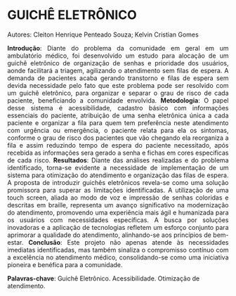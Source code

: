 # GUICHÊ ELETRÔNICO
Autores: Cleiton Henrique Penteado Souza; Kelvin Cristian Gomes

<p align="justify">
<strong>Introdução</strong>: Diante do problema da comunidade em geral em um ambulatório médico, foi desenvolvido um
estudo para alocação de um guichê eletrônico de organização de senhas e prioridade dos usuários,
aonde facilitará a triagem, agilizando o atendimento sem filas de espera. A demanda de pacientes 
acaba gerando transtorno e filas de espera sem devida necessidade pelo fato que este problema pode
ser resolvido com um guichê eletrônico, para organizar e separar o grau
de risco de cada paciente, beneficiando a comunidade envolvida. <strong>Metodologia</strong>: O papel desse sistema é
acessibilidade, cadastro básico com informações essenciais do paciente, atribuição de uma senha
eletrônica única a cada paciente e organizar a fila para quem tem preferência neste atendimento com
urgência ou emergência, o paciente relata para ela os sintomas, conforme o grau de risco dos
pacientes que vão chegando ela reorganiza a fila e assim reduzindo tempo de espera do paciente
necessitado, após recebida as informações sera gerado a senha e fichas em cores especificas de cada
risco. <strong>Resultados</strong>: Diante das análises realizadas e do problema identificado, torna-se evidente a necessidade de
implementação de um sistema para otimização do atendimento e organização das filas de
espera. A proposta de introduzir guichês eletrônicos revela-se como uma
solução promissora para superar as limitações identificadas. A utilização de uma touch screen, aliada ao
modo de voz e impressão de senhas coloridas e descritas em braille, representa um avanço significativo na modernização do
atendimento, promovendo uma experiência mais ágil e humanizada para os usuários com necessidades específicas. A busca por
soluções inovadoras e a aplicação de tecnologias refletem um esforço
conjunto para aprimorar a qualidade do atendimento, alinhando-se aos princípios de bem-estar. <strong>Conclusão</strong>: Este
projeto não apenas atende às necessidades imediatas identificadas, mas também sinaliza o
compromisso contínuo com a excelência no atendimento médico, consolidando-se como uma
iniciativa pioneira e benéfica para a comunidade.
</p>

<strong>Palavras-chave</strong>: Guichê Eletrônico. Acessibilidade. Otimização de atendimento.
